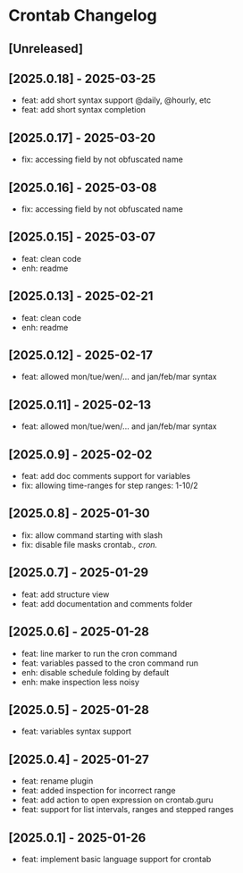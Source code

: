 <!-- Keep a Changelog guide -> https://keepachangelog.com -->

# Crontab Changelog

## [Unreleased]

## [2025.0.18] - 2025-03-25

- feat: add short syntax support @daily, @hourly, etc
- feat: add short syntax completion

## [2025.0.17] - 2025-03-20

- fix: accessing field by not obfuscated name

## [2025.0.16] - 2025-03-08

- fix: accessing field by not obfuscated name

## [2025.0.15] - 2025-03-07

- feat: clean code
- enh: readme

## [2025.0.13] - 2025-02-21

- feat: clean code
- enh: readme

## [2025.0.12] - 2025-02-17

- feat: allowed mon/tue/wen/... and jan/feb/mar syntax

## [2025.0.11] - 2025-02-13

- feat: allowed mon/tue/wen/... and jan/feb/mar syntax

## [2025.0.9] - 2025-02-02

- feat: add doc comments support for variables
- fix: allowing time-ranges for step ranges: 1-10/2

## [2025.0.8] - 2025-01-30

- fix: allow command starting with slash
- fix: disable file masks crontab.*, cron.*

## [2025.0.7] - 2025-01-29

- feat: add structure view
- feat: add documentation and comments folder

## [2025.0.6] - 2025-01-28

- feat: line marker to run the cron command
- feat: variables passed to the cron command run
- enh: disable schedule folding by default
- enh: make inspection less noisy

## [2025.0.5] - 2025-01-28

- feat: variables syntax support

## [2025.0.4] - 2025-01-27

- feat: rename plugin
- feat: added inspection for incorrect range
- feat: add action to open expression on crontab.guru
- feat: support for list intervals, ranges and stepped ranges

## [2025.0.1] - 2025-01-26

- feat: implement basic language support for crontab
